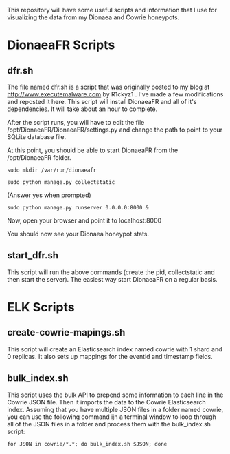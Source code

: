 This repository will have some useful scripts and information that I use for visualizing the data from my Dionaea and Cowrie honeypots.

DionaeaFR Scripts
=================

dfr.sh
------
The file named dfr.sh is a script that was originally posted to my blog at http://www.executemalware.com by R1ckyz1 . I've made a few modifications and reposted it here. This script will install DionaeaFR and all of it's dependencies. It will take about an hour to complete.

After the script runs, you will have to edit the file /opt/DionaeaFR/DionaeaFR/settings.py and change the path to point to your SQLite database file.

At this point, you should be able to start DionaeaFR from the /opt/DionaeaFR folder. 

`sudo mkdir /var/run/dionaeafr`

`sudo python manage.py collectstatic`

  (Answer yes when prompted)

`sudo python manage.py runserver 0.0.0.0:8000 &`

Now, open your browser and point it to localhost:8000

You should now see your Dionaea honeypot stats.

start_dfr.sh
------------
This script will run the above commands (create the pid, collectstatic and then start the server). The easiest way start DionaeaFR on a regular basis.

ELK Scripts
===========

create-cowrie-mapings.sh
------------------------
This script will create an Elasticsearch index named cowrie with 1 shard and 0 replicas. It also sets up mappings for the eventid and timestamp fields.

bulk_index.sh
-------------
This script uses the bulk API to prepend some information to each line in the Cowrie JSON file. Then it imports the data to the Cowrie Elasticsearch index. Assuming that you have multiple JSON files in a folder named cowrie, you can use the following command ijn a terminal window to loop through all of the JSON files in a folder and process them with the bulk_index.sh script:

`for JSON in cowrie/*.*; do bulk_index.sh $JSON; done`


